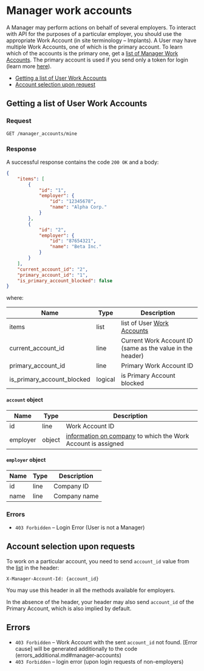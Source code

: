 # Manager work accounts

A Manager may perform actions on behalf of several employers. To interact with API for the purposes of a particular employer, you should use the appropriate Work Account (in site terminology – Implants). 
A User may have multiple Work Accounts, one of which is the primary account. To learn which of the accounts is the primary one, 
get a [list of Manager Work Accounts](#get-manager-accounts). The primary account is used if you send only a token for login 
(learn more [here](#using-account)).

* [Getting a list of User Work Accounts](#get-manager-accounts)
* [Account selection upon request](#using-account)

<a name="get-manager-accounts"></a>
## Getting a list of User Work Accounts

### Request

```
GET /manager_accounts/mine
```

### Response

A successful response contains the code `200 OK` and a body:

```json
{
    "items": [
        {
            "id": "1",
            "employer": {
                "id": "12345678",
                "name": "Alpha Corp."
            }
        },
        {
            "id": "2",
            "employer": {
                "id": "87654321",
                "name": "Beta Inc."
            }
        }
    ],
    "current_account_id": "2",
    "primary_account_id": "1",
    "is_primary_account_blocked": false
}
```

where:

Name | Type | Description
--- | --- | ------
items | list | list of User [Work Accounts](#account-info)
current_account_id | line | Current Work Account ID (same as the value in the header)
primary_account_id | line | Primary Work Account ID
is_primary_account_blocked | logical | is Primary Account blocked

<a name="account-info"></a>
#### `account` object

Name | Type | Description
--- | --- | ------
id | line | Work Account ID
employer | object | [information on company](#employer-info) to which the Work Account is assigned

<a name="employer-info"></a>
#### `employer` object

Name | Type | Description
--- | --- | ------
 id | line | Company ID
 name | line | Company name

### Errors

* `403 Forbidden` – Login Error (User is not a Manager)


<a name="using-account"></a>
## Account selection upon requests

To work on a particular account, you need to send `account_id` value from the [list](#get-manager-accounts) in the header:

```
X-Manager-Account-Id: {account_id}
```

You may use this header in all the methods available for employers.

In the absence of the header, your header may also send `account_id` of the Primary Account, which is also implied by default.


<a name="errors"></a>
## Errors

* `403 Forbidden` – Work Account with the sent `account_id` not found. [Error cause] will be generated additionally to the code (errors_additional.md#manager-accounts)
* `403 Forbidden` – login error (upon login requests of non-employers)
